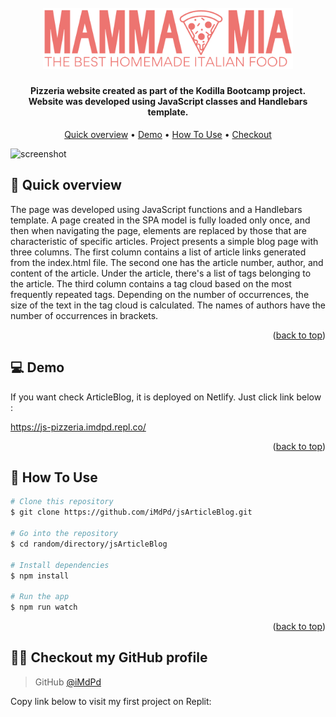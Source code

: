 <a id="readme-top"></a>

<h1 align="center">
  <br>
 <img src="src/images/assets/Logo.png" alt="logo" width="400"></a>
</h1>

<h4  align="center">Pizzeria website created as part of the Kodilla Bootcamp project. <br /> Website was developed using JavaScript classes and Handlebars template.</h4>

<p align="center">
  <a href="#overview">Quick overview</a> •
  <a href="#demo">Demo</a> •
  <a href="#how-to-use">How To Use</a> •
  <a href="#profile">Checkout</a>
</p>

![screenshot](./src/images/overview.gif)

## 🚀 <a id="overview">Quick overview</a>

The page was developed using JavaScript functions and a Handlebars template. A page created in the SPA model is fully loaded only once, and then when navigating the page, elements are replaced by those that are characteristic of specific articles. Project presents a simple blog page with three columns. The first column contains a list of article links generated from the index.html file. The second one has the article number, author, and content of the article. Under the article, there's a list of tags belonging to the article. The third column contains a tag cloud based on the most frequently repeated tags. Depending on the number of occurrences, the size of the text in the tag cloud is calculated. The names of authors have the number of occurrences in brackets.

<p align="right">(<a href="#readme-top">back to top</a>)</p>

## 💻 <a id="demo">Demo</a>

If you want check ArticleBlog, it is deployed on Netlify. Just click link below :
<br />

https://js-pizzeria.imdpd.repl.co/

<p align="right">(<a href="#readme-top">back to top</a>)</p>

## 💾 <a id="how-to-use">How To Use</a>

```bash
# Clone this repository
$ git clone https://github.com/iMdPd/jsArticleBlog.git

# Go into the repository
$ cd random/directory/jsArticleBlog

# Install dependencies
$ npm install

# Run the app
$ npm run watch
```

<p align="right">(<a href="#readme-top">back to top</a>)</p>

## 🤙🏻 <a id="profile">Checkout my GitHub profile</a>

> GitHub [@iMdPd](https://github.com/iMdPd)



Copy link below to visit my first project on Replit:


